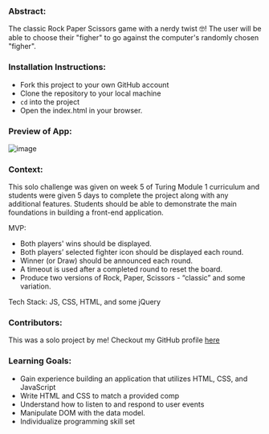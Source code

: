 ### Abstract:
The classic Rock Paper Scissors game with a nerdy twist 🤓! The user will be able to choose their "figher" to go against the computer's randomly chosen "figher".

### Installation Instructions:
- Fork this project to your own GitHub account
- Clone the repository to your local machine
- `cd` into the project
- Open the index.html in your browser.

### Preview of App:
![image](https://github.com/rickytrandev/rock-paper-scissors/assets/105529508/f26baf51-f699-4aea-b911-b9b2d64ac4cd)

### Context:

This solo challenge was given on week 5 of Turing Module 1 curriculum and students were given 5 days to complete the project along with any additional features. Students should be able to demonstrate the main foundations in building a front-end application.

MVP: 
- Both players' wins should be displayed.
- Both players’ selected fighter icon should be displayed each round.
- Winner (or Draw) should be announced each round.
- A timeout is used after a completed round to reset the board.
- Produce two versions of Rock, Paper, Scissors - “classic” and some variation.

Tech Stack: JS, CSS, HTML, and some jQuery

### Contributors:
This was a solo project by me! Checkout my GitHub profile [here](https://github.com/rickytrandev)

### Learning Goals:
- Gain experience building an application that utilizes HTML, CSS, and JavaScript
- Write HTML and CSS to match a provided comp
- Understand how to listen to and respond to user events
- Manipulate DOM with the data model.
- Individualize programming skill set
